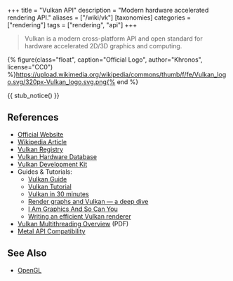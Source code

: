 +++
title = "Vulkan API"
description = "Modern hardware accelerated rendering API."
aliases = ["/wiki/vk"]
[taxonomies]
categories = ["rendering"]
tags = ["rendering", "api"]
+++

> Vulkan is a modern cross-platform API and open standard for hardware accelerated 2D/3D graphics and computing.

{% figure(class="float", caption="Official Logo", author="Khronos", license="CC0") %}https://upload.wikimedia.org/wikipedia/commons/thumb/f/fe/Vulkan_logo.svg/320px-Vulkan_logo.svg.png{% end %}

{{ stub_notice() }}

## References

- [Official Website](https://www.vulkan.org/)
- [Wikipedia Article](https://en.wikipedia.org/wiki/Vulkan)
- [Vulkan Registry](https://www.khronos.org/registry/vulkan/)
- [Vulkan Hardware Database](https://vulkan.gpuinfo.org/)
- [Vulkan Development Kit](https://vulkan.lunarg.com/)
- Guides & Tutorials:
  - [Vulkan Guide](https://vkguide.dev/)
  - [Vulkan Tutorial](https://vulkan-tutorial.com/)
  - [Vulkan in 30 minutes](https://renderdoc.org/vulkan-in-30-minutes.html)
  - [Render graphs and Vulkan — a deep dive](http://themaister.net/blog/2017/08/15/render-graphs-and-vulkan-a-deep-dive/)
  - [I Am Graphics And So Can You](https://www.fasterthan.life/blog/2017/7/11/i-am-graphics-and-so-can-you-part-1)
  - [Writing an efficient Vulkan renderer](https://zeux.io/2020/02/27/writing-an-efficient-vulkan-renderer/)
- [Vulkan Multithreading Overview](https://developer.nvidia.com/sites/default/files/akamai/gameworks/blog/munich/mschott_vulkan_multi_threading.pdf) (PDF)
- [Metal API Compatibility](https://github.com/KhronosGroup/MoltenVK)

## See Also

- [OpenGL](/wiki/opengl)
